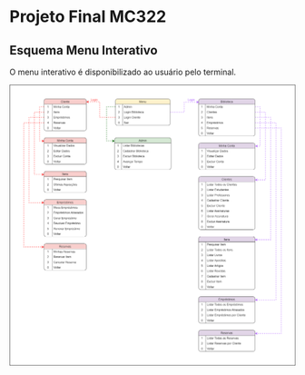 # Projeto Final MC322

## Esquema Menu Interativo
O menu interativo é disponibilizado ao usuário pelo terminal.

![](https://github.com/phdaccache/Projeto_MC322/blob/main/images/Menu_Interativo.png)